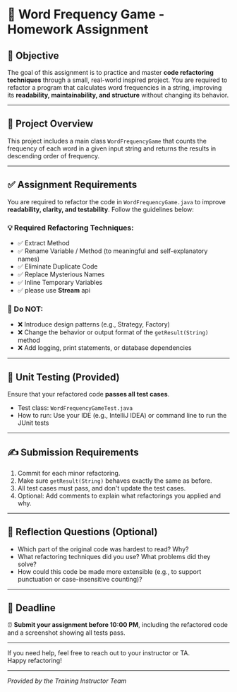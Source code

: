 # 📘 Word Frequency Game - Homework Assignment

## 🎯 Objective

The goal of this assignment is to practice and master **code refactoring techniques** through a small, real-world inspired project. You are required to refactor a program that calculates word frequencies in a string, improving its **readability, maintainability, and structure** without changing its behavior.

---

## 📌 Project Overview

This project includes a main class `WordFrequencyGame` that counts the frequency of each word in a given input string and returns the results in descending order of frequency.

---

## ✅ Assignment Requirements

You are required to refactor the code in `WordFrequencyGame.java` to improve **readability, clarity, and testability**. Follow the guidelines below:

### 💡 Required Refactoring Techniques:

- ✅ Extract Method
- ✅ Rename Variable / Method (to meaningful and self-explanatory names)
- ✅ Eliminate Duplicate Code
- ✅ Replace Mysterious Names
- ✅ Inline Temporary Variables
- ✅ please use **Stream** api

### 🚫 Do NOT:

- ❌ Introduce design patterns (e.g., Strategy, Factory)
- ❌ Change the behavior or output format of the `getResult(String)` method
- ❌ Add logging, print statements, or database dependencies

---

## 🧪 Unit Testing (Provided)

Ensure that your refactored code **passes all test cases**.

- Test class: `WordFrequencyGameTest.java`
- How to run: Use your IDE (e.g., IntelliJ IDEA) or command line to run the JUnit tests

---

## ✍️ Submission Requirements

1. Commit for each minor refactoring. 
2. Make sure `getResult(String)` behaves exactly the same as before.
3. All test cases must pass, and don't update the test cases.
4. Optional: Add comments to explain what refactorings you applied and why.

---

## 🧠 Reflection Questions (Optional)

- Which part of the original code was hardest to read? Why?
- What refactoring techniques did you use? What problems did they solve?
- How could this code be made more extensible (e.g., to support punctuation or case-insensitive counting)?

---

## 📅 Deadline

⏰ **Submit your assignment before 10:00 PM**, including the refactored code and a screenshot showing all tests pass.

---

If you need help, feel free to reach out to your instructor or TA.  
Happy refactoring!

---

_Provided by the Training Instructor Team_
